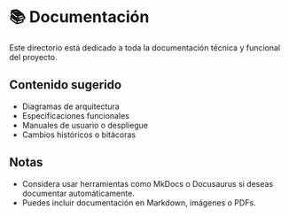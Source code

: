 # 📚 Documentación

Este directorio está dedicado a toda la documentación técnica y funcional del proyecto.

## Contenido sugerido

- Diagramas de arquitectura
- Especificaciones funcionales
- Manuales de usuario o despliegue
- Cambios históricos o bitácoras

## Notas

- Considera usar herramientas como MkDocs o Docusaurus si deseas documentar automáticamente.
- Puedes incluir documentación en Markdown, imágenes o PDFs.
